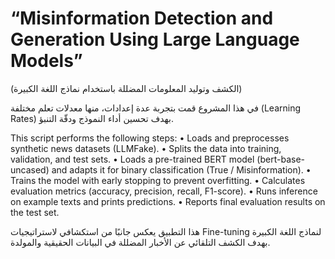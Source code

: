 # “Misinformation Detection and Generation Using Large Language Models”
(الكشف وتوليد المعلومات المضللة باستخدام نماذج اللغة الكبيرة)

في هذا المشروع قمت بتجربة عدة إعدادات، منها معدلات تعلم مختلفة (Learning Rates) بهدف تحسين أداء النموذج ودقّة التنبؤ.

This script performs the following steps:
	•	Loads and preprocesses synthetic news datasets (LLMFake).
	•	Splits the data into training, validation, and test sets.
	•	Loads a pre-trained BERT model (bert-base-uncased) and adapts it for binary classification (True / Misinformation).
	•	Trains the model with early stopping to prevent overfitting.
	•	Calculates evaluation metrics (accuracy, precision, recall, F1-score).
	•	Runs inference on example texts and prints predictions.
	•	Reports final evaluation results on the test set.

هذا التطبيق يعكس جانبًا من استكشافي لاستراتيجيات Fine-tuning لنماذج اللغة الكبيرة بهدف الكشف التلقائي عن الأخبار المضللة في البيانات الحقيقية والمولدة.
